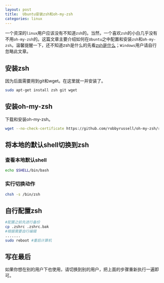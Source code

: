 ```yaml
---
layout: post
title:  Ubuntu安装zsh和oh-my-zsh
categories: linux
---
```


一个资深的```linux```用户应该没有不知道```zsh```的。当然，一个喜欢```zsh```的小白几乎没有不用```oh-my-zsh```的。这篇文章主要介绍如何在```Ubuntu```之中配置和安装```zsh```和```oh-my-zsh```。温馨提醒一下，还不知道zsh是什么的先看[zsh是什么]；```Windows```用户请自行忽略此文章。


## 安装zsh ##

因为后面需要用到git和wget。在这里就一并安装了。

```bash
sudo apt-get install zsh git wget
```

## 安装oh-my-zsh ##

下载和安装oh-my-zsh。

```bash
wget --no-check-certificate https://github.com/robbyrussell/oh-my-zsh/raw/master/tools/install.sh -O - | sh
```

## 将本地的默认shell切换到zsh ##

### 查看本地默认shell ###

```bash
echo $SHELL/bin/bash
```

### 实行切换动作 ###

```bash
chsh -s /bin/zsh
```

## 自行配置zsh ##

```bash
#配置之前先进行备份
cp .zshrc .zshrc.bak
#根据需要自行编辑
.......
sudo reboot #重启计算机
```

## 写在最后 ##

如果你想在别的用户下也使用，请切换到别的用户，把上面的步骤重新执行一遍即可。

[zsh是什么]: https://wiki.archlinux.org/index.php/Zsh_(%E7%AE%80%E4%BD%93%E4%B8%AD%E6%96%87)





